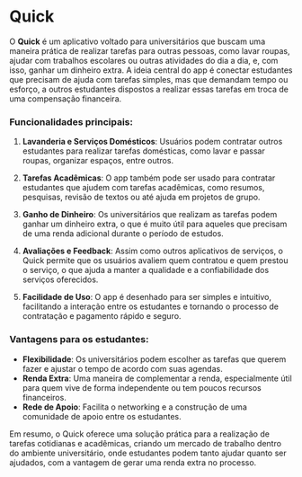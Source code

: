 # Quick

O **Quick** é um aplicativo voltado para universitários que buscam uma maneira prática de realizar tarefas para outras pessoas, como lavar roupas, ajudar com trabalhos escolares ou outras atividades do dia a dia, e, com isso, ganhar um dinheiro extra. A ideia central do app é conectar estudantes que precisam de ajuda com tarefas simples, mas que demandam tempo ou esforço, a outros estudantes dispostos a realizar essas tarefas em troca de uma compensação financeira.

### Funcionalidades principais:
1. **Lavanderia e Serviços Domésticos**: Usuários podem contratar outros estudantes para realizar tarefas domésticas, como lavar e passar roupas, organizar espaços, entre outros.
   
2. **Tarefas Acadêmicas**: O app também pode ser usado para contratar estudantes que ajudem com tarefas acadêmicas, como resumos, pesquisas, revisão de textos ou até ajuda em projetos de grupo.

3. **Ganho de Dinheiro**: Os universitários que realizam as tarefas podem ganhar um dinheiro extra, o que é muito útil para aqueles que precisam de uma renda adicional durante o período de estudos.

4. **Avaliações e Feedback**: Assim como outros aplicativos de serviços, o Quick permite que os usuários avaliem quem contratou e quem prestou o serviço, o que ajuda a manter a qualidade e a confiabilidade dos serviços oferecidos.

5. **Facilidade de Uso**: O app é desenhado para ser simples e intuitivo, facilitando a interação entre os estudantes e tornando o processo de contratação e pagamento rápido e seguro.

### Vantagens para os estudantes:
- **Flexibilidade**: Os universitários podem escolher as tarefas que querem fazer e ajustar o tempo de acordo com suas agendas.
- **Renda Extra**: Uma maneira de complementar a renda, especialmente útil para quem vive de forma independente ou tem poucos recursos financeiros.
- **Rede de Apoio**: Facilita o networking e a construção de uma comunidade de apoio entre os estudantes.

Em resumo, o Quick oferece uma solução prática para a realização de tarefas cotidianas e acadêmicas, criando um mercado de trabalho dentro do ambiente universitário, onde estudantes podem tanto ajudar quanto ser ajudados, com a vantagem de gerar uma renda extra no processo.
